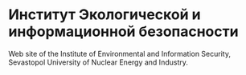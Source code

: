 Институт Экологической и информационной безопасности
====

Web site of the Institute of  Environmental and Information Security, Sevastopol University of Nuclear Energy and Industry.
